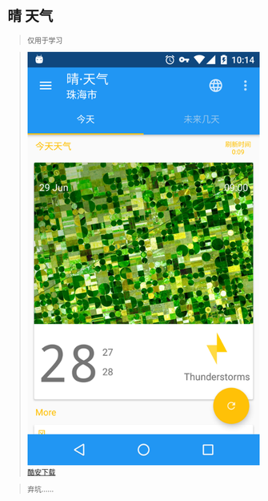 # 晴 天气

> 仅用于学习

> ![image](https://github.com/Kuanghusing/Weather/raw/master/Screenshot.png)
> [酷安下载](http://coolapk.com/apk/com.kuahusg.weather)

> 弃坑……
